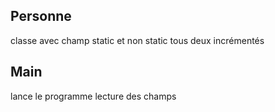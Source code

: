## Personne
classe avec champ static et non static tous deux incrémentés 
## Main
lance le programme 
lecture des champs
